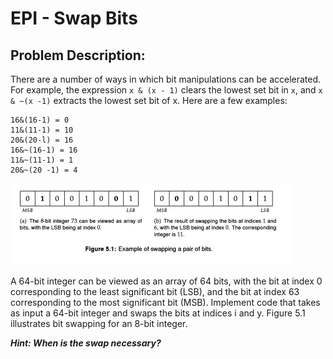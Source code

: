 # EPI - Swap Bits

## Problem Description:

There are a number of ways in which bit manipulations can be accelerated. For
example, the expression `x & (x - 1)` clears the lowest set bit in `x`, 
and `x & ~(x -1)` extracts the lowest set bit of x. Here are a few examples:
```
16&(16-1) = 0
11&(11-1) = 10
20&(20-l) = 16
16&~(16-1) = 16
11&~(11-1) = 1
20&~(20 -1) = 4
```

![Image_1](Image_1.PNG)

A 64-bit integer can be viewed as an array of 64 bits, with the bit at index 0 
corresponding to the least significant bit (LSB), and the bit at index 63 corresponding to
the most significant bit (MSB). Implement code that takes as input a 64-bit integer
and swaps the bits at indices i and y. Figure 5.1 illustrates bit swapping for an 8-bit
integer.

**___Hint: When is the swap necessary?___**
